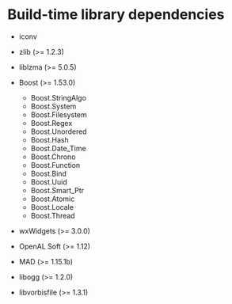 Build-time library dependencies
===============================

- iconv
- zlib (>= 1.2.3)
- liblzma (>= 5.0.5)

- Boost (>= 1.53.0)
  - Boost.StringAlgo
  - Boost.System
  - Boost.Filesystem
  - Boost.Regex
  - Boost.Unordered
  - Boost.Hash
  - Boost.Date_Time
  - Boost.Chrono
  - Boost.Function
  - Boost.Bind
  - Boost.Uuid
  - Boost.Smart_Ptr
  - Boost.Atomic
  - Boost.Locale
  - Boost.Thread

- wxWidgets (>= 3.0.0)

- OpenAL Soft (>= 1.12)
- MAD (>= 1.15.1b)
- libogg (>= 1.2.0)
- libvorbisfile (>= 1.3.1)
